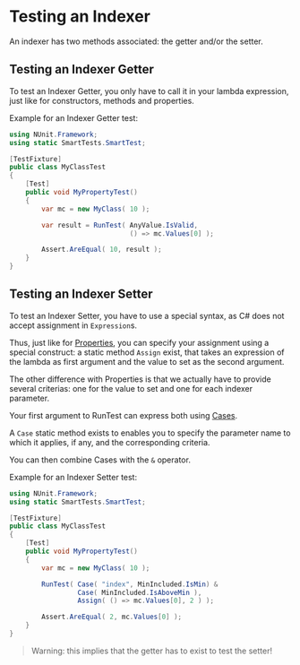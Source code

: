 # Testing an Indexer

An indexer has two methods associated: the getter and/or the setter.

## Testing an Indexer Getter

To test an Indexer Getter, you only have to call it in your lambda expression, just like for constructors, methods and properties.

Example for an Indexer Getter test:

```C#
using NUnit.Framework;
using static SmartTests.SmartTest;

[TestFixture]
public class MyClassTest
{
    [Test]
    public void MyPropertyTest()
    {
        var mc = new MyClass( 10 );

        var result = RunTest( AnyValue.IsValid,
                              () => mc.Values[0] );

        Assert.AreEqual( 10, result );
    }
}
```

## Testing an Indexer Setter

To test an Indexer Setter, you have to use a special syntax, as C# does not accept assignment in `Expression`s.

Thus, just like for [Properties](property.md), you can specify your assignment using a special construct: a static method `Assign` exist, that takes an expression of the lambda as first argument and the value to set as the second argument.

The other difference with Properties is that we actually have to provide several criterias: one for the value to set and one for each indexer parameter.

Your first argument to RunTest can express both using [Cases](../Cases/readme.md).

A `Case` static method exists to enables you to specify the parameter name to which it applies, if any, and the corresponding criteria.

You can then combine Cases with the `&` operator.

Example for an Indexer Setter test:

```C#
using NUnit.Framework;
using static SmartTests.SmartTest;

[TestFixture]
public class MyClassTest
{
    [Test]
    public void MyPropertyTest()
    {
        var mc = new MyClass( 10 );

        RunTest( Case( "index", MinIncluded.IsMin) &
                 Case( MinIncluded.IsAboveMin ),
                 Assign( () => mc.Values[0], 2 ) );

        Assert.AreEqual( 2, mc.Values[0] );
    }
}
```

> Warning: this implies that the getter has to exist to test the setter!
